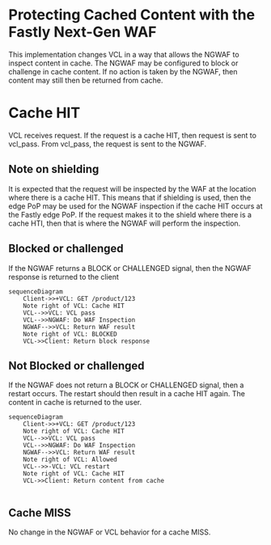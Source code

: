 # Protecting Cached Content with the Fastly Next-Gen WAF

This implementation changes VCL in a way that allows the NGWAF to inspect content in cache. The NGWAF may be configured to block or challenge in cache content. If no action is taken by the NGWAF, then content may still then be returned from cache.

# Cache HIT
VCL receives request.
If the request is a cache HIT, then request is sent to vcl_pass.
From vcl_pass, the request is sent to the NGWAF.

## Note on shielding
It is expected that the request will be inspected by the WAF at the location where there is a cache HIT. This means that if shielding is used, then the edge PoP may be used for the NGWAF inspection if the cache HIT occurs at the Fastly edge PoP. If the request makes it to the shield where there is a cache HTI, then that is where the NGWAF will perform the inspection.

## Blocked or challenged
If the NGWAF returns a BLOCK or CHALLENGED signal, then the NGWAF response is returned to the client

```mermaid
sequenceDiagram
    Client->>+VCL: GET /product/123
    Note right of VCL: Cache HIT
    VCL-->>VCL: VCL pass
    VCL-->>NGWAF: Do WAF Inspection
    NGWAF-->>VCL: Return WAF result
    Note right of VCL: BLOCKED
    VCL->>Client: Return block response
```
## Not Blocked or challenged
If the NGWAF does not return a BLOCK or CHALLENGED signal, then a restart occurs.
The restart should then result in a cache HIT again. The content in cache is returned to the user. 

```mermaid
sequenceDiagram
    Client->>+VCL: GET /product/123
    Note right of VCL: Cache HIT
    VCL-->>VCL: VCL pass
    VCL-->>NGWAF: Do WAF Inspection
    NGWAF-->>VCL: Return WAF result
    Note right of VCL: Allowed
    VCL-->>-VCL: VCL restart
    Note right of VCL: Cache HIT
    VCL->>Client: Return content from cache
    
```

## Cache MISS
No change in the NGWAF or VCL behavior for a cache MISS.
